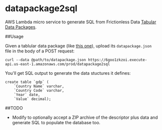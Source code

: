 # datapackage2sql
AWS Lambda micro service to generate SQL from Frictionless Data [Tabular Data Packages](http://specs.frictionlessdata.io/tabular-data-package/).

##Usage

Given a tablular data package (like [this one](https://github.com/datasets/gdp)), upload its `datapackage.json` file in the body of a POST request:
	
	curl --data @path/to/datapackage.json https://6goo1zkzoi.execute-api.us-east-1.amazonaws.com/prod/datapackage2sql

You'll get SQL output to generate the data stuctures it defines:

	create table `gdp` (
        `Country Name` varchar,
        `Country Code` varchar,
        `Year` date,
        `Value` decimal);

##TODO

* Modify to optionally accept a ZIP archive of the descriptor plus data and generate SQL to populate the database too.